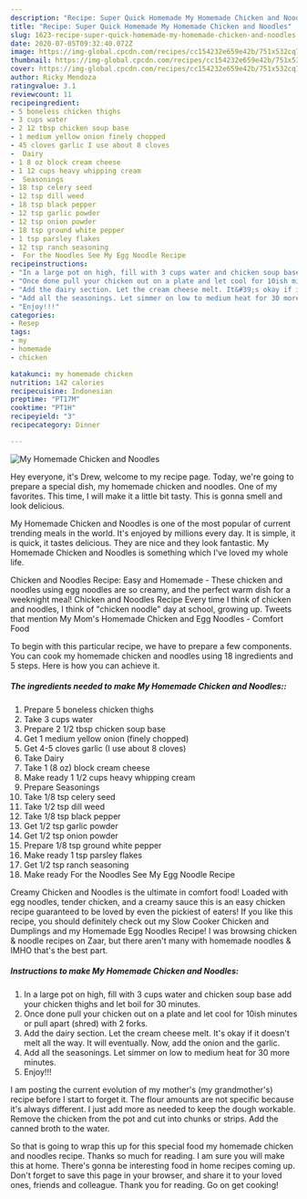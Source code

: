```yaml
---
description: "Recipe: Super Quick Homemade My Homemade Chicken and Noodles"
title: "Recipe: Super Quick Homemade My Homemade Chicken and Noodles"
slug: 1623-recipe-super-quick-homemade-my-homemade-chicken-and-noodles
date: 2020-07-05T09:32:40.072Z
image: https://img-global.cpcdn.com/recipes/cc154232e659e42b/751x532cq70/my-homemade-chicken-and-noodles-recipe-main-photo.jpg
thumbnail: https://img-global.cpcdn.com/recipes/cc154232e659e42b/751x532cq70/my-homemade-chicken-and-noodles-recipe-main-photo.jpg
cover: https://img-global.cpcdn.com/recipes/cc154232e659e42b/751x532cq70/my-homemade-chicken-and-noodles-recipe-main-photo.jpg
author: Ricky Mendoza
ratingvalue: 3.1
reviewcount: 11
recipeingredient:
- 5 boneless chicken thighs
- 3 cups water
- 2 12 tbsp chicken soup base
- 1 medium yellow onion finely chopped
- 45 cloves garlic I use about 8 cloves
-  Dairy
- 1 8 oz block cream cheese
- 1 12 cups heavy whipping cream
-  Seasonings
- 18 tsp celery seed
- 12 tsp dill weed
- 18 tsp black pepper
- 12 tsp garlic powder
- 12 tsp onion powder
- 18 tsp ground white pepper
- 1 tsp parsley flakes
- 12 tsp ranch seasoning
-  For the Noodles See My Egg Noodle Recipe
recipeinstructions:
- "In a large pot on high, fill with 3 cups water and chicken soup base add your chicken thighs and let boil for 30 minutes."
- "Once done pull your chicken out on a plate and let cool for 10ish minutes or pull apart (shred) with 2 forks."
- "Add the dairy section. Let the cream cheese melt. It&#39;s okay if it doesn&#39;t melt all the way. It will eventually. Now, add the onion and the garlic."
- "Add all the seasonings. Let simmer on low to medium heat for 30 more minutes."
- "Enjoy!!!"
categories:
- Resep
tags:
- my
- homemade
- chicken

katakunci: my homemade chicken
nutrition: 142 calories
recipecuisine: Indonesian
preptime: "PT17M"
cooktime: "PT1H"
recipeyield: "3"
recipecategory: Dinner

---
```



![My Homemade Chicken and Noodles](https://img-global.cpcdn.com/recipes/cc154232e659e42b/751x532cq70/my-homemade-chicken-and-noodles-recipe-main-photo.jpg)

Hey everyone, it's Drew, welcome to my recipe page. Today, we're going to prepare a special dish, my homemade chicken and noodles. One of my favorites. This time, I will make it a little bit tasty. This is gonna smell and look delicious.

My Homemade Chicken and Noodles is one of the most popular of current trending meals in the world. It's enjoyed by millions every day. It is simple, it is quick, it tastes delicious. They are nice and they look fantastic. My Homemade Chicken and Noodles is something which I've loved my whole life.

Chicken and Noodles Recipe: Easy and Homemade - These chicken and noodles using egg noodles are so creamy, and the perfect warm dish for a weeknight meal! Chicken and Noodles Recipe Every time I think of chicken and noodles, I think of &#34;chicken noodle&#34; day at school, growing up. Tweets that mention My Mom&#39;s Homemade Chicken and Egg Noodles - Comfort Food


To begin with this particular recipe, we have to prepare a few components. You can cook my homemade chicken and noodles using 18 ingredients and 5 steps. Here is how you can achieve it.

##### The ingredients needed to make My Homemade Chicken and Noodles::

1. Prepare 5 boneless chicken thighs
1. Take 3 cups water
1. Prepare 2 1/2 tbsp chicken soup base
1. Get 1 medium yellow onion (finely chopped)
1. Get 4-5 cloves garlic (I use about 8 cloves)
1. Take  Dairy
1. Take 1 (8 oz) block cream cheese
1. Make ready 1 1/2 cups heavy whipping cream
1. Prepare  Seasonings
1. Take 1/8 tsp celery seed
1. Take 1/2 tsp dill weed
1. Take 1/8 tsp black pepper
1. Get 1/2 tsp garlic powder
1. Get 1/2 tsp onion powder
1. Prepare 1/8 tsp ground white pepper
1. Make ready 1 tsp parsley flakes
1. Get 1/2 tsp ranch seasoning
1. Make ready  For the Noodles See My Egg Noodle Recipe


Creamy Chicken and Noodles is the ultimate in comfort food! Loaded with egg noodles, tender chicken, and a creamy sauce this is an easy chicken recipe guaranteed to be loved by even the pickiest of eaters! If you like this recipe, you should definitely check out my Slow Cooker Chicken and Dumplings and my Homemade Egg Noodles Recipe! I was browsing chicken &amp; noodle recipes on Zaar, but there aren&#39;t many with homemade noodles &amp; IMHO that&#39;s the best part. 

##### Instructions to make My Homemade Chicken and Noodles:

1. In a large pot on high, fill with 3 cups water and chicken soup base add your chicken thighs and let boil for 30 minutes.
1. Once done pull your chicken out on a plate and let cool for 10ish minutes or pull apart (shred) with 2 forks.
1. Add the dairy section. Let the cream cheese melt. It&#39;s okay if it doesn&#39;t melt all the way. It will eventually. Now, add the onion and the garlic.
1. Add all the seasonings. Let simmer on low to medium heat for 30 more minutes.
1. Enjoy!!!


I am posting the current evolution of my mother&#39;s (my grandmother&#39;s) recipe before I start to forget it. The flour amounts are not specific because it&#39;s always different. I just add more as needed to keep the dough workable. Remove the chicken from the pot and cut into chunks or strips. Add the canned broth to the water. 

So that is going to wrap this up for this special food my homemade chicken and noodles recipe. Thanks so much for reading. I am sure you will make this at home. There's gonna be interesting food in home recipes coming up. Don't forget to save this page in your browser, and share it to your loved ones, friends and colleague. Thank you for reading. Go on get cooking!

